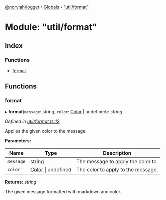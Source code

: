 [@norviah/logger](../README.md) › [Globals](../globals.md) › ["util/format"](_util_format_.md)

# Module: "util/format"

## Index

### Functions

* [format](_util_format_.md#format)

## Functions

###  format

▸ **format**(`message`: string, `color`: [Color](_types_color_.md#color) | undefined): *string*

*Defined in [util/format.ts:12](https://github.com/Norviah/logger/blob/7f44bca/src/util/format.ts#L12)*

Applies the given color to the message.

**Parameters:**

Name | Type | Description |
------ | ------ | ------ |
`message` | string | The message to apply the color to. |
`color` | [Color](_types_color_.md#color) &#124; undefined | The color to apply to the message. |

**Returns:** *string*

The given message formatted with markdown and color.
